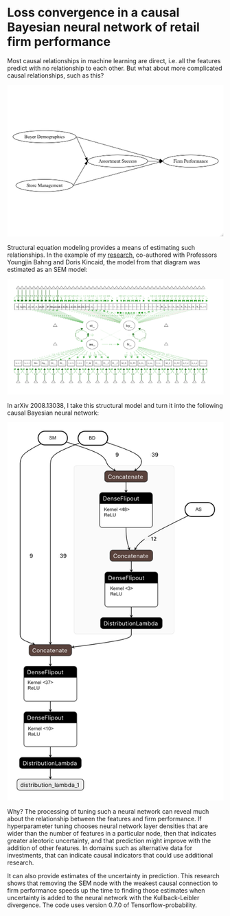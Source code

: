 # Loss convergence in a causal Bayesian neural network of retail firm performance

Most causal relationships in machine learning are direct, i.e. all the features predict with no relationship to each other. But what about more complicated causal relationships, such as this?

![Figure2.jpg](Figure2.jpg)

Structural equation modeling provides a means of estimating such relationships. In the example of my [research](https://www.koreascience.or.kr/article/JAKO201816357066272.page), co-authored with Professors Youngjin Bahng and Doris Kincaid, the model from that diagram was estimated as an SEM model:

![Path_diagram.png](Path_diagram.png)

In arXiv 2008.13038, I take this structural model and turn it into the following causal Bayesian neural network:

![Figure4.jpg](Figure4.jpg)

Why? The processing of tuning such a neural network can reveal much about the relationship between the features and firm performance. If hyperparameter tuning chooses neural network layer densities that are wider than the number of features in a particular node, then that indicates greater aleotoric uncertainty, and that prediction might improve with the addition of other features. In domains such as alternative data for investments, that can indicate causal indicators that could use additional research.

It can also provide estimates of the uncertainty in prediction. This research shows that removing the SEM node with the weakest causal connection to firm performance speeds up the time to finding those estimates when uncertainty is added to the neural network with the Kullback-Leibler divergence. The code uses version 0.7.0 of Tensorflow-probability.
